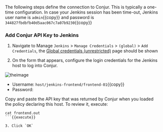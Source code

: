 
The following steps define the connection to Conjur. This is typically a one-time configuration.
In case your Jenkins session has been time-out, Jenkins user name is `admin`{{copy}} and password is `344827fbdbfb40d5aac067c7a07b9230`{{copy}}

### Add Conjur API Key to Jenkins

1. Navigate to Manage `Jenkins` > `Manage Credentials` > `(global)` > `Add Credentials`, the [Global credentials (unrestricted)]({{TRAFFIC_HOST1_8081}}/credentials/store/system/domain/_/newCredentials) page should be shown

2. On the form that appears, configure the login credentials for the Jenkins host to log into Conjur.

![theimage](https://github.com/quincycheng/katacoda-scenarios/raw/master/conjur-jenkins/media/04-conn.PNG)

 - Username: `host/jenkins-frontend/frontend-01`{{copy}}
 - Password: 

  Copy and paste the API key that was returned by Conjur when you loaded the policy declaring this host.
  To review it, execute:
  ```
  cat frontend.out
  ```{{execute}}

3. Click `OK`

